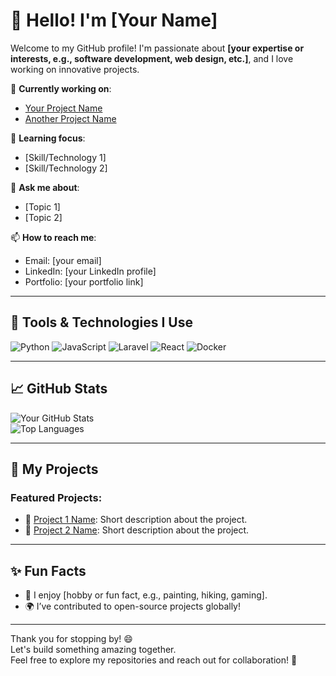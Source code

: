 # 👋 Hello! I'm [Your Name]

Welcome to my GitHub profile! I'm passionate about **[your expertise or interests, e.g., software development, web design, etc.]**, and I love working on innovative projects.  

🔭 **Currently working on**:  
- [Your Project Name](#)  
- [Another Project Name](#)  

🌱 **Learning focus**:  
- [Skill/Technology 1]  
- [Skill/Technology 2]  

💬 **Ask me about**:  
- [Topic 1]  
- [Topic 2]  

📫 **How to reach me**:  
- Email: [your email]  
- LinkedIn: [your LinkedIn profile]  
- Portfolio: [your portfolio link]

---

## 🔧 Tools & Technologies I Use
![Python](https://img.shields.io/badge/-Python-3776AB?logo=python&logoColor=white&style=flat)
![JavaScript](https://img.shields.io/badge/-JavaScript-F7DF1E?logo=javascript&logoColor=black&style=flat)
![Laravel](https://img.shields.io/badge/-Laravel-FF2D20?logo=laravel&logoColor=white&style=flat)
![React](https://img.shields.io/badge/-React-61DAFB?logo=react&logoColor=black&style=flat)
![Docker](https://img.shields.io/badge/-Docker-2496ED?logo=docker&logoColor=white&style=flat)

---

## 📈 GitHub Stats
![Your GitHub Stats](https://github-readme-stats.vercel.app/api?username=your-username&show_icons=true&theme=radical)  
![Top Languages](https://github-readme-stats.vercel.app/api/top-langs/?username=your-username&layout=compact&theme=radical)

---

## 🚀 My Projects
### Featured Projects:
- 🌟 [Project 1 Name](https://github.com/your-username/project-1): Short description about the project.  
- 🌟 [Project 2 Name](https://github.com/your-username/project-2): Short description about the project.

---

## ✨ Fun Facts
- 🎨 I enjoy [hobby or fun fact, e.g., painting, hiking, gaming].  
- 🌍 I’ve contributed to open-source projects globally!  

---

Thank you for stopping by! 😄  
Let's build something amazing together.  
Feel free to explore my repositories and reach out for collaboration! 🚀
